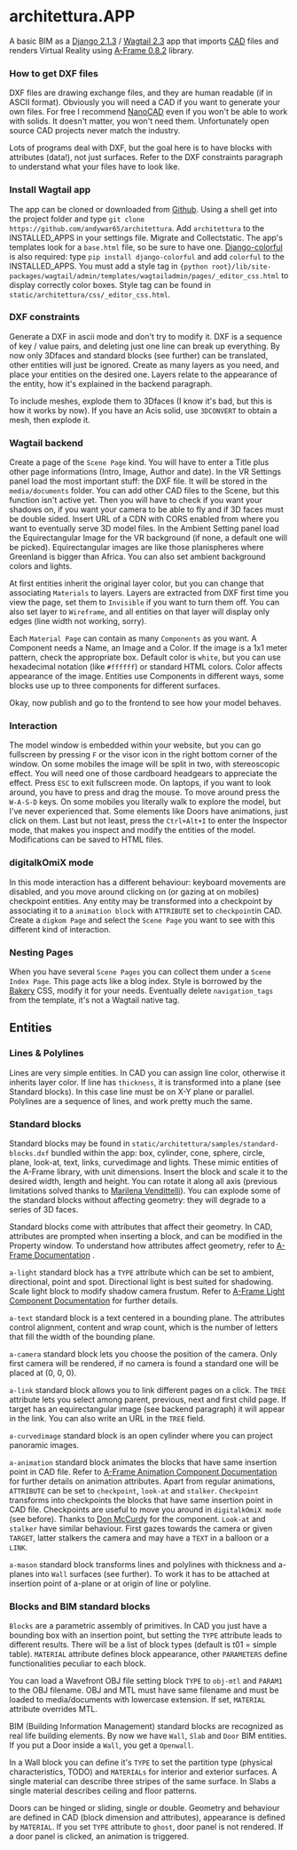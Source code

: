 # architettura.APP

A basic BIM as a [Django 2.1.3](https://www.djangoproject.com/) / [Wagtail 2.3](https://wagtail.io/) app that imports [CAD](https://en.wikipedia.org/wiki/AutoCAD_DXF) files and renders Virtual Reality using [A-Frame 0.8.2](https://aframe.io) library.

### How to get DXF files

DXF files are drawing exchange files, and they are human readable (if in ASCII format). Obviously you will need a CAD if you want to generate your own files. For free I recommend [NanoCAD](http://nanocad.com/) even if you won't be able to work with solids. It doesn't matter, you won't need them. Unfortunately open source CAD projects never match the industry.

Lots of programs deal with DXF, but the goal here is to have blocks with attributes (data!), not just surfaces. Refer to the DXF constraints paragraph to understand what your files have to look like.

### Install Wagtail app

The app can be cloned or downloaded from [Github](https://github.com/andywar65/architettura). Using a shell get into the project folder and type  `git clone https://github.com/andywar65/architettura`. Add `architettura` to the INSTALLED_APPS in your settings file. Migrate and Collectstatic. The app's templates look for a `base.html` file, so be sure to have one. [Django-colorful](https://github.com/charettes/django-colorful) is also required: type `pip install django-colorful` and add `colorful` to the INSTALLED_APPS. You must add a style tag in `{python root}/lib/site-packages/wagtail/admin/templates/wagtailadmin/pages/_editor_css.html` to display correctly color boxes. Style tag can be found in `static/architettura/css/_editor_css.html`.

### DXF constraints

Generate a DXF in ascii mode and don't try to modify it. DXF is a sequence of key / value pairs, and deleting just one line can break up everything. By now only 3Dfaces and standard blocks (see further) can be translated, other entities will just be ignored. Create as many layers as you need, and place your entities on the desired one. Layers relate to the appearance of the entity, how it's explained in the backend paragraph.

To include meshes, explode them to 3Dfaces (I know it's bad, but this is how it works by now). If you have an Acis solid, use `3DCONVERT` to obtain a mesh, then explode it.

### Wagtail backend

Create a page of the `Scene Page` kind. You will have to enter a Title plus other page informations (Intro, Image, Author and date). In the VR Settings panel load the most important stuff: the DXF file. It will be stored in the `media/documents` folder. You can add other CAD files to the Scene, but this function isn't active yet. Then you will have to check if you want your shadows on, if you want your camera to be able to fly and if 3D faces must be double sided. Insert URL of a CDN with CORS enabled from where you want to eventually serve 3D model files. In the Ambient Setting panel load the Equirectangular Image for the VR background (if none, a default one will be picked). Equirectangular images are like those planispheres where Greenland is bigger than Africa. You can also set ambient background colors and lights.

At first entities inherit the original layer color, but you can change that associating `Materials` to layers. Layers are extracted from DXF first time you view the page, set them to `Invisible` if you want to turn them off. You can also set layer to `Wireframe`, and all entities on that layer will display only edges (line width not working, sorry).

Each `Material Page` can contain as many `Components` as you want. A Component needs a Name, an Image and a Color. If the image is a 1x1 meter pattern, check the appropriate box. Default color is `white`, but you can use hexadecimal notation (like `#ffffff`) or standard HTML colors. Color affects appearance of the image. Entities use Components in different ways, some blocks use up to three components for different surfaces.

Okay, now publish and go to the frontend to see how your model behaves.

### Interaction

The model window is embedded within your website, but you can go fullscreen by pressing `F` or the visor icon in the right bottom corner of the window. On some mobiles the image will be split in two, with stereoscopic effect. You will need one of those cardboard headgears to appreciate the effect. Press `ESC` to exit fullscreen mode. On laptops, if you want to look around, you have to press and drag the mouse. To move around press the `W-A-S-D` keys. On some mobiles you literally walk to explore the model, but I've never experienced that. Some elements like Doors have animations, just click on them.
Last but not least, press the `Ctrl+Alt+I` to enter the Inspector mode, that makes you inspect and modify the entities of the model. Modifications can be saved to HTML files.

### digitalkOmiX mode

In this mode interaction has a different behaviour: keyboard movements are disabled, and you move around clicking on (or gazing at on mobiles) checkpoint entities. Any entity may be transformed into a checkpoint by associating it to a `animation block` with `ATTRIBUTE` set to `checkpoint`in CAD. Create a `digkom Page` and select the `Scene Page` you want to see with this different kind of interaction.

### Nesting Pages

When you have several `Scene Pages` you can collect them under a `Scene Index Page`. This page acts like a blog index. Style is borrowed by the [Bakery](https://github.com/wagtail/bakerydemo) CSS, modify it for your needs. Eventually delete `navigation_tags` from the template, it's not a Wagtail native tag.

## Entities

### Lines & Polylines

Lines are very simple entities. In CAD you can assign line color, otherwise it inherits layer color. If line has `thickness`, it is transformed into a plane (see Standard blocks). In this case line must be on X-Y plane or parallel. Polylines are a sequence of lines, and work pretty much the same.

### Standard blocks

Standard blocks may be found in `static/architettura/samples/standard-blocks.dxf` bundled within the app: box, cylinder, cone, sphere, circle, plane, look-at, text, links, curvedimage and lights. These mimic entities of the A-Frame library, with unit dimensions. Insert the block and scale it to the desired width, length and height. You can rotate it along all axis (previous limitations solved thanks to [Marilena Vendittelli](http://www.dis.uniroma1.it/~venditt/)). You can explode some of the standard blocks without affecting geometry: they will degrade to a series of 3D faces.

Standard blocks come with attributes that affect their geometry. In CAD, attributes are prompted when inserting a block, and can be modified in the Property window. To understand how attributes affect geometry, refer to [A-Frame Documentation](https://aframe.io/docs/0.8.0/primitives/a-box.html) .

`a-light` standard block has a `TYPE` attribute which can be set to ambient, directional, point and spot. Directional light is best suited for shadowing. Scale light block to modify shadow camera frustum. Refer to [A-Frame Light Component Documentation](https://aframe.io/docs/0.8.0/components/light.html) for further details.

`a-text` standard block is a text centered in a bounding plane. The attributes control alignment, content and wrap count, which is the number of letters that fill the width of the bounding plane.

`a-camera` standard block lets you choose the position of the camera. Only first camera will be rendered, if no camera is found a standard one will be placed at (0, 0, 0).

`a-link` standard block allows you to link different pages on a click. The `TREE` attribute lets you select among parent, previous, next and first child page. If target has an equirectangular image (see backend paragraph) it will appear in the link. You can also write an URL in the `TREE` field.

`a-curvedimage` standard block is an open cylinder where you can project panoramic images.

`a-animation` standard block animates the blocks that have same insertion point in CAD file. Refer to [A-Frame Animation Component Documentation](https://aframe.io/docs/0.8.0/core/animations.html) for further details on animation attributes. Apart from regular animations, `ATTRIBUTE` can be set to `checkpoint`, `look-at` and `stalker`.
`Checkpoint` transforms into checkpoints the blocks that have same insertion point in CAD file. Checkpoints are useful to move you around in `digitalkOmiX mode` (see before). Thanks to [Don McCurdy](https://github.com/donmccurdy/aframe-extras) for the component.
`Look-at` and `stalker` have similar behaviour. First gazes towards the camera or given `TARGET`, latter stalkers the camera and may have a `TEXT` in a balloon or a `LINK`.

`a-mason` standard block transforms lines and polylines with thickness and a-planes into `Wall` surfaces (see further). To work it has to be attached at insertion point of a-plane or at origin of line or polyline.

### Blocks and BIM standard blocks

`Blocks` are a parametric assembly of primitives. In CAD you just have a bounding box with an insertion point, but setting the `TYPE` attribute leads to different results. There will be a list of block types (default is t01 = simple table). `MATERIAL` attribute defines block appearance, other `PARAMETERS` define functionalities peculiar to each block.

You can load a Wavefront OBJ file setting block `TYPE` to `obj-mtl` and `PARAM1` to the OBJ filename. OBJ and MTL must have same filename and must be loaded to media/documents with lowercase extension. If set, `MATERIAL` attribute overrides MTL.

BIM (Building Information Management) standard blocks are recognized as real life building elements. By now we have `Wall`, `Slab` and `Door` BIM entities. If you put a Door inside a `Wall`, you get a `Openwall`.

In a Wall block you can define it's `TYPE` to set the partition type (physical characteristics, TODO) and `MATERIALs` for interior and exterior surfaces. A single material can describe three stripes of the same surface. In Slabs a single material describes ceiling and floor patterns.

Doors can be hinged or sliding, single or double. Geometry and behaviour are defined in CAD (block dimension and attributes), appearance is defined by `MATERIAL`. If you set `TYPE` attribute to `ghost`, door panel is not rendered. If a door panel is clicked, an animation is triggered.
